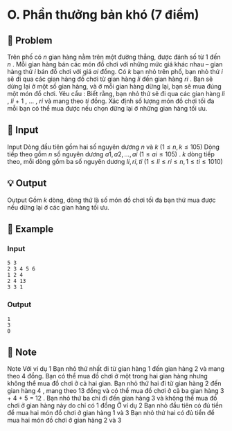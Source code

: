 # O. Phần thưởng bản khó (7 điểm)

## 📖 Problem

Trên phố có
$n$
gian hàng nằm trên một đường thẳng, được đánh số từ 1 đến
$n$
. Mỗi gian hàng bán các món đồ chơi với những mức giá khác nhau – gian hàng thứ
$i$
bán đồ chơi với giá
$ai$
đồng.
Có
$k$
bạn nhỏ trên phố, bạn nhỏ thứ
$i$
sẽ đi qua các gian hàng đồ chơi từ gian hàng
$li$
đến gian hàng
$ri$
. Bạn sẽ dừng lại ở một số gian hàng, và ở mỗi gian hàng dừng lại, bạn sẽ mua đúng một món đồ chơi.
Yêu cầu
: Biết rằng, bạn nhỏ thứ sẽ đi qua các gian hàng
$li$
,
$li$
$+$
$1$
, … ,
$ri$
và mang theo
$ti$
đồng. Xác định số lượng món đồ chơi tối đa mỗi bạn có thể mua được nếu chọn dừng lại ở những gian hàng tối ưu.


## 🧩 Input

Input
Dòng đầu tiên gồm hai số nguyên dương
$n$
và
$k$
$(1 ≤n,k≤ 105)$
Dòng tiếp theo gồm
$n$
số nguyên dương
$a1,a2, ...,ai$
$(1 ≤ai≤ 105)$
.
$k$
dòng tiếp theo, mỗi dòng gồm ba số nguyên dương
$li,ri,ti$
$(1 ≤li≤ri≤n, 1 ≤ti≤ 1010)$


## 💡 Output

Output
Gồm
$k$
dòng, dòng thứ là số món đồ chơi tối đa bạn thứ mua được nếu dừng lại ở các gian hàng tối ưu.


## 🧠 Example

### Input

```text
5 3
2 3 4 5 6
1 2 4
2 4 13
3 3 1
```

### Output

```text
1
3
0
```



## 📝 Note

Note
Với ví dụ
$1$
Bạn nhỏ thứ nhất đi từ gian hàng
$1$
đến gian hàng
$2$
và mang theo
$4$
đồng. Bạn có thể mua đồ chơi ở một trong hai gian hàng nhưng không thể mua đồ chơi ở cả hai gian.
Bạn nhỏ thứ hai đi từ gian hàng
$2$
đến gian hàng
$4$
, mang theo
$13$
đồng và có thể mua đồ chơi ở cả ba gian hàng
$3$
$+$
$4$
$+$
$5$
$=$
$12$
.
Bạn nhỏ thứ ba chỉ đi đến gian hàng
$3$
và không thể mua đồ chơi ở gian hàng này do chỉ có
$1$
đồng
Ở ví dụ
$2$
Bạn nhỏ đầu tiên có đủ tiền để mua hai món đồ chơi ở gian hàng
$1$
và
$3$
Bạn nhỏ thứ hai có đủ tiền để mua hai món đồ chơi ở gian hàng
$2$
và
$3$

